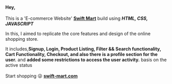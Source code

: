<h4>Hey, </h4>
<p>
This is a 'E-commerce Website' <b><a href="https://getinswiftmart.netlify.app">Swift Mart</a></b> build using <i><b>HTML, CSS, JAVASCRIPT</b></i>
</p>

<p>
In this, I aimed to replicate the core features and design of the online shopping store.

It includes,<b>Signup, Login, Product Listing, Filter && Search functionality, Cart Functionality, Checkout, and also there is a profile section for the user.</b> and <b>added some restrictions to access the user activity.</b> basis on the active status
<br><br>
Start shopping 😜 <b><a href="https://getinswiftmart.netlify.app">swift-mart.com<a/></b>
</p>
